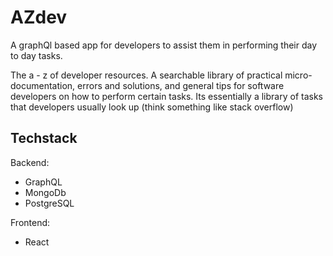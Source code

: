 # AZdev

A graphQl based app for developers to assist them in performing their day to day tasks.

The a - z of developer resources. A searchable library of practical micro-documentation, errors and solutions, and general tips for software developers on how to perform certain tasks.
Its essentially a library of tasks that developers usually look up (think something like stack overflow)

##  Techstack

Backend:
  - GraphQL
  - MongoDb
  - PostgreSQL

Frontend:
  - React
